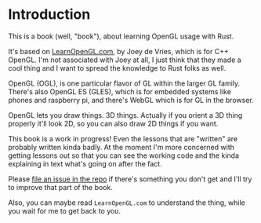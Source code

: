 # Introduction

This is a book (well, "book"), about learning OpenGL usage with Rust.

It's based on [LearnOpenGL.com](https://learnopengl.com/), by Joey de Vries,
which is for C++ OpenGL. I'm not associated with Joey at all, I just think that
they made a cool thing and I want to spread the knowledge to Rust folks as well.

OpenGL (OGL), is one particular flavor of GL within the larger GL family.
There's also OpenGL ES (GLES), which is for embedded systems like phones and
raspberry pi, and there's WebGL which is for GL in the browser.

OpenGL lets you draw things. 3D things. Actually if you orient a 3D thing
properly it'll look 2D, so you can also draw 2D things if you want.

This book is a work in progress! Even the lessons that are "written" are
probably written kinda badly. At the moment I'm more concerned with getting
lessons out so that you can see the working code and the kinda explaining in
text what's going on after the fact.

Please [file an issue in the
repo](https://github.com/rust-tutorials/learn-opengl/issues) if there's
something you don't get and I'll try to improve that part of the book.

Also, you can maybe read `LearnOpenGL.com` to understand the thing, while you
wait for me to get back to you.
